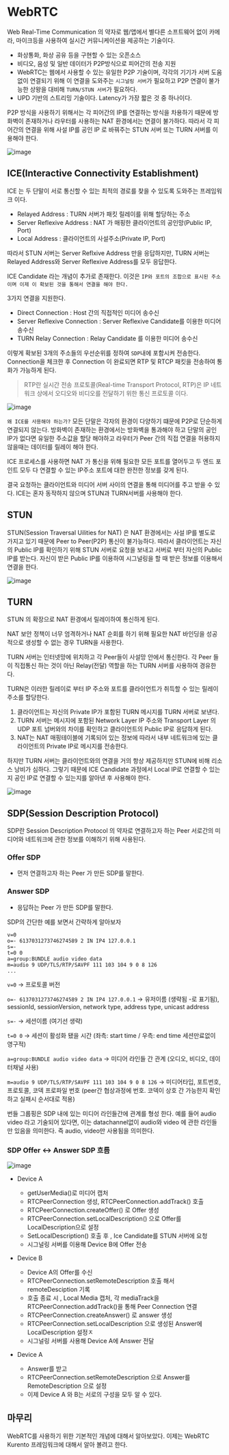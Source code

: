 # WebRTC

  Web Real-Time Communication 의 약자로 웹/앱에서 별다른 소프트웨어 없이 카메라, 마이크등을 사용하여 실시간 커뮤니케이션을 제공하는 기술이다.

  - 화상통화, 화상 공유 등을 구현할 수 있는 오픈소스
  - 비디오, 음성 및 일반 데이터가 P2P방식으로 피어간의 전송 지원
  - WebRTC는 웹에서 사용할 수 있는 유일한 P2P 기술이며, 각각의 기기가 서버 도움 없이 연결되기 위해 이 연결을 도와주는 `시그널링 서버`가 필요하고 P2P 연결이 불가능한 상왕을 대비해 `TURN/STUN 서버`가 필요하다.
  - UPD 기반의 스트리밍 기술이다. Latency가 가장 짧은 것 중 하나이다.

  P2P 방식을 사용하기 위해서는 각 피어간의 IP를 연결하는 방식을 차용하기 때문에 방화벽이 존재하거나 라우터를 사용하는 NAT 환경에서는 연결이 불가하다. 따라서 각 피어간의 연결을 위해 사설 IP를 공인 IP 로 바꿔주는 STUN 서버 또는 TURN 서버를 이용해야 한다.

  ![image](https://github.com/russell-seo/TIL/assets/79154652/a7da75a8-17f7-47f6-baec-20bcb246362e)


## ICE(Interactive Connectivity Establishment)

ICE 는 두 단말이 서로 통신할 수 있는 최적의 경로를 찾을 수 있도록 도와주는 프레임워크 이다.

- Relayed Address : TURN 서버가 패킷 릴레이를 위해 할당하는 주소
- Server Reflexive Address : NAT 가 매핑한 클라이언트의 공인망(Public IP, Port)
- Local Address : 클라이언트의 사설주소(Private IP, Port)

따라서 STUN 서버는 Server Reflxive Address 만을 응답하지만, TURN 서버는 Relayed Address와 Server Reflexive Address를 모두 응답한다.

ICE Candidate 라는 개념이 추가로 존재한다. 이것은 `IP와 포트의 조합으로 표시된 주소이며 이제 이 확보된 것을 통해서 연결을 해야 한다.`

3가지 연결을 지원한다.

- Direct Connection : Host 간의 직접적인 미디어 송수신
- Server Reflexive Connection : Server Reflexive Candidate를 이용한 미디어 송수신
- TURN Relay Connection : Relay Candidate 를 이용한 미디어 송수신

이렇게 확보된 3개의 주소들의 우선순위를 정하여 `SDP`내에 포함시켜 전송한다. Connection을 체크한 후 Connection 이 완료되면 RTP 및 RTCP 패킷을 전송하여 통화가 가능하게 된다.

> RTP란 실시간 전송 프로토콜(Real-time Transport Protocol, RTP)은 IP 네트워크 상에서 오디오와 비디오를 전달하기 위한 통신 프로토콜 이다.

![image](https://github.com/russell-seo/TIL/assets/79154652/177d1a77-c50f-4034-89be-ea4bd2b1d80d)


`왜 ICE를 사용해야 하는가?`
모든 단말은 각자의 환경이 다양하기 떄문에 P2P로 단순하게 연결되지 않는다. 방화벽이 존재하는 환경에서는 방화벽을 통과해야 하고 단말의 공인 IP가 없다면 유일한 주소값을 할당 해야하고 라우터가 Peer 간의 직접 연결을 허용하지 않을때는 데이터를 릴레이 해야 한다.

ICE 프로세스를 사용하면 NAT 가 통신을 위해 필요한 모든 포트를 열어두고 두 엔드 포인트 모두 다 연결할 수 있는 IP주소 포트에 대한 완전한 정보를 갖게 된다.

결국 요청하는 클라이언트와 미디어 서버 사이의 연결을 통해 미디어를 주고 받을 수 있다. ICE는 혼자 동작하지 않으며 STUN과 TURN서버를 사용해야 한다.

## STUN

STUN(Session Traversal Uilities for NAT) 은 NAT 환경에서는 사설 IP를 별도로 가지고 있기 때문에 Peer to Peer(P2P) 통신이 불가능하다. 따라서 클라이언트는 자신의 Public IP를 확인하기 위해 STUN 서버로 요청을 보내고 서버로 부터 자신의 Public IP를 받는다. 자신이 받은 Public IP를 이용하여 시그널링을 할 때 받은 정보를 이용해서 연결을 한다.

![image](https://github.com/russell-seo/TIL/assets/79154652/92e3ff5e-0a27-4b97-b3b6-dd4b415b4868)


## TURN

STUN 의 확장으로 NAT 환경에서 릴레이하여 통신하게 된다.

NAT 보안 정책이 너무 엄격하거나 NAT 순회를 하기 위해 필요한 NAT 바인딩을 성공적으로 생성할 수 없는 경우 TURN을 사용한다.

TURN 서버는 인터넷망에 위치하고 각 Peer들이 사설망 안에서 통신한다. 각 Peer 들이 직접통신 하는 것이 아닌 Relay(전달) 역할을 하는 TURN 서버를 사용하여 경유한다.

TURN은 이러한 릴레이로 부터 IP 주소와 포트를 클라이언트가 취득할 수 있는 릴레이 주소를 할당한다.

1. 클라이언트는 자신의 Private IP가 포함된 TURN 메시지를 TURN 서버로 보낸다.
2. TURN 서버는 메시지에 포함된 Network Layer IP 주소와 Transport Layer 의 UDP 포트 넘버와의 차이를 확인하고 클라이언트의 Public IP로 응답하게 된다.
3. NAT는 NAT 매핑테이블에 기록되어 있는 정보에 따라서 내부 네트워크에 있는 클라이언트의 Private IP로 메시지를 전송한다.

하지만 TURN 서버는 클라이언트와의 연결을 거의 항상 제공하지만 STUN에 비해 리소스 낭비가 심하다. 그렇기 때문에 ICE Candidate 과정에서 Local IP로 연결할 수 있는지 공인 IP로 연결할 수 있는지를 알아낸 후 사용해야 한다.

![image](https://github.com/russell-seo/TIL/assets/79154652/150f1d0f-84a5-4aa0-ab77-49e258dc79f9)


## SDP(Session Description Protocol)

SDP란 Session Description Protocol 의 약자로 연결하고자 하는 Peer 서로간의 미디어와 네트워크에 관한 정보를 이해하기 위해 사용된다.

### Offer SDP

- 먼저 연결하고자 하는 Peer 가 만든 SDP를 말한다.


### Answer SDP

- 응답하는 Peer 가 만든 SDP를 말한다.

SDP의 간단한 예를 보면서 간략하게 알아보자

~~~
v=0 
o=- 6137031273746274589 2 IN IP4 127.0.0.1 
s=- 
t=0 0 
a=group:BUNDLE audio video data 
m=audio 9 UDP/TLS/RTP/SAVPF 111 103 104 9 0 8 126
...
~~~

`v=0` -> 프로토콜 버전

`o=- 6137031273746274589 2 IN IP4 127.0.0.1` -> 유저이름 (생략됨 -로 표기됨), sessionId, sessionVersion, network type, address type, unicast address 

`s=-` -> 세션이름 (여기선 생략)

`t=0 0` -> 세션이 활성화 됐을 시간 (좌측: start time / 우측: end time 세션만료없이 영구적)

`a=group:BUNDLE audio video data` -> 미디어 라인들 간 관계 (오디오, 비디오, 데이터채널 사용)

`m=audio 9 UDP/TLS/RTP/SAVPF 111 103 104 9 0 8 126` -> 미디어타입, 포트번호, 프로토콜, 코덱 프로파일 번호 (peer간 협상과정에 번호. 코덱이 상호 간 가능한지 확인하고 실패시 순서대로 적용)

번들 그룹핑은 SDP 내에 있는 미디어 라인들간에 관계를 형성 한다. 예를 들어 audio video 라고 기술되어 있다면, 이는 datachannel없이 audio와 video 에 관한 라인들만 있음을 의미한다. 즉 audio, video만 사용됨을 의미한다.


### SDP Offer <-> Answer SDP 흐름

![image](https://github.com/russell-seo/TIL/assets/79154652/adca7c09-37c3-4c97-b237-f3e9c2a12138)

- Device A
  - getUserMedia()로 미디어 캡처
  - RTCPeerConnection 생성, RTCPeerConnection.addTrack() 호출
  - RTCPeerConnection.createOffer() 로 Offer 생성
  - RTCPeerConnection.setLocalDescription() 으로 Offer를 LocalDescription으로 설정
  - SetLocalDescription() 호출 후 , Ice Candidate를 STUN 서버에 요청
  - 시그널링 서버를 이용해 Device B에 Offer 전송
 
- Device B
  - Device A의 Offer를 수신
  - RTCPeerConnection.setRemoteDescription 호출 해서 remoteDesciption 기록
  - 호출 종료 시 , Local Media 캡처, 각 mediaTrack을 RTCPeerConnection.addTrack()을 통해 Peer Connection 연결
  - RTCPeerConnection.createAnswer() 로 answer 생성
  - RTCPeerConnection.setLocalDescription 으로 생성된 Answer에 LocalDescription 설정ㅈ
  - 시그널링 서버를 사용해 Device A에 Answer 전달
 
- Device A
  - Answer를 받고
  - RTCPeerConnection.setRemoteDescription 으로 Answer를 RemoteDescription 으로 설정
  - 이제 Device A 와 B는 서로의 구성을 모두 알 수 있다.



## 마무리

WebRTC를  사용하기 위한 기본적인 개념에 대해서 알아보았다. 이제는 WebRTC Kurento 프레임워크에 대해서 알아 볼려고 한다.
